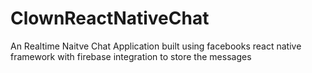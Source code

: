 # ClownReactNativeChat
An Realtime Naitve Chat Application built using facebooks react native framework with firebase integration to store the messages
